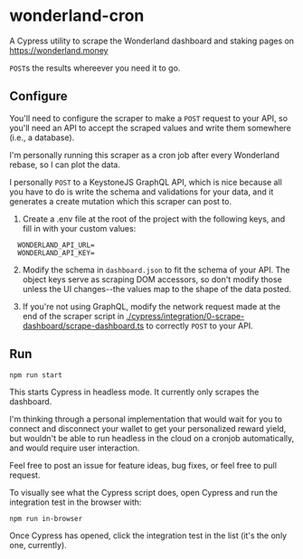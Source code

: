 # wonderland-cron

A Cypress utility to scrape the Wonderland dashboard and staking pages on https://wonderland.money

`POST`s the results whereever you need it to go.

## Configure
You'll need to configure the scraper to make a `POST` request to your API, so you'll need an API to accept the scraped values and write them somewhere (i.e., a database).

I'm personally running this scraper as a cron job after every Wonderland rebase, so I can plot the data.

I personally `POST` to a KeystoneJS GraphQL API, which is nice because all you have to do is write the schema
and validations for your data, and it generates a create mutation which this scraper can post to.

1) Create a .env file at the root of the project with the following keys, and fill in with your custom values:
```
  WONDERLAND_API_URL=
  WONDERLAND_API_KEY=
```

2) Modify the schema in `dashboard.json` to fit the schema of your API. The object keys serve as scraping DOM accessors, so don't modify those unless the UI changes--the values map to the shape of the data posted.

3) If you're not using GraphQL, modify the network request made at the end of the scraper script in [./cypress/integration/0-scrape-dashboard/scrape-dashboard.ts](./cypress/integration/0-scrape-dashboard/scrape-dashboard.ts) to correctly `POST` to your API.

## Run
```
npm run start
```
This starts Cypress in headless mode. It currently only scrapes the dashboard.

I'm thinking through a personal implementation that would wait for you to connect and disconnect your wallet to get your personalized reward yield, but wouldn't be able to run headless in the cloud on a cronjob automatically, and would require user interaction.

Feel free to post an issue for feature ideas, bug fixes, or feel free to pull request.

To visually see what the Cypress script does, open Cypress and run the integration test in the browser with:
```
npm run in-browser
```
Once Cypress has opened, click the integration test in the list (it's the only one, currently).










